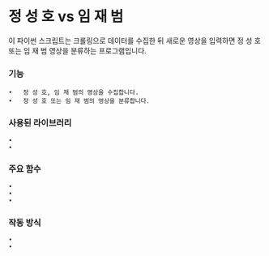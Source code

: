 # 정 성 호 vs 임 재 범
이 파이썬 스크립트는 크롤링으로 데이터를 수집한 뒤 새로운 영상을 입력하면 정 성 호 또는 임 재 범 영상을 분류하는 프로그램입니다.

### 기능

	•	정 성 호, 임 재 범의 영상을 수집합니다.
	•	정 성 호 또는 임 재 범의 영상을 분류합니다.

### 사용된 라이브러리

	•	
	•	

### 주요 함수

	•	
	•	
	•	

### 작동 방식

	•	
	•	
